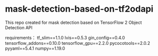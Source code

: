 # mask-detection-based-on-tf2odapi
This repo created for mask detection based on TensorFlow 2 Object Detection API


requirements：
tf_slim==1.1.0
lvis==0.5.3
gin_config==0.4.0
tensorflow_addons==0.10.0
tensorflow_gpu==2.2.0
pycocotools==2.0.2
pyyaml==5.4.1
numpy==1.19.0
